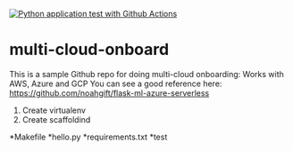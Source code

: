 [![Python application test with Github Actions](https://github.com/MrParadiseee/multi-cloud-onboard/actions/workflows/main.yml/badge.svg)](https://github.com/MrParadiseee/multi-cloud-onboard/actions/workflows/main.yml)

# multi-cloud-onboard
This is a sample Github repo for doing multi-cloud onboarding: Works with AWS, Azure and GCP
You can see a good reference here: https://github.com/noahgift/flask-ml-azure-serverless

1. Create virtualenv
2. Create scaffoldind
 
*Makefile
*hello.py
*requirements.txt
*test
